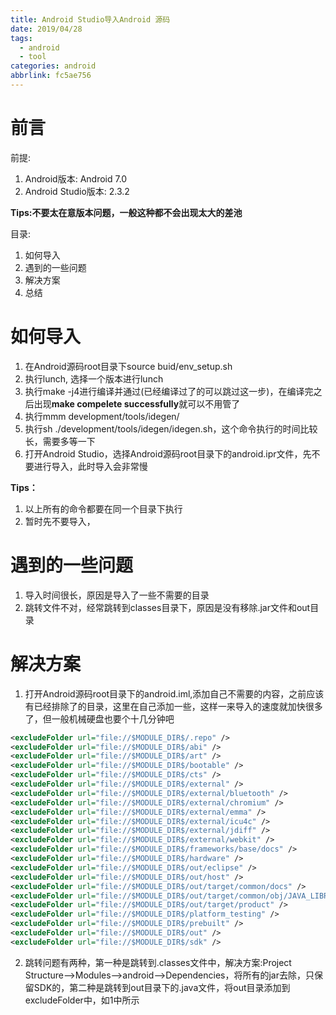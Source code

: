 ```yaml
---
title: Android Studio导入Android 源码
date: 2019/04/28
tags:
  - android
  - tool
categories: android
abbrlink: fc5ae756
---
```

# 前言
前提:
1. Android版本: Android 7.0
2. Android Studio版本: 2.3.2

**Tips:不要太在意版本问题，一般这种都不会出现太大的差池**

目录:
1. 如何导入
2. 遇到的一些问题
3. 解决方案
4. 总结

# 如何导入
1. 在Android源码root目录下source buid/env_setup.sh
2. 执行lunch, 选择一个版本进行lunch
3. 执行make -j4进行编译并通过(已经编译过了的可以跳过这一步)，在编译完之后出现**make compelete successfully**就可以不用管了
4. 执行mmm development/tools/idegen/
5. 执行sh ./development/tools/idegen/idegen.sh，这个命令执行的时间比较长，需要多等一下
6. 打开Android Studio，选择Android源码root目录下的android.ipr文件，先不要进行导入，此时导入会非常慢

**Tips：**
1. 以上所有的命令都要在同一个目录下执行
2. 暂时先不要导入，<br/>

# 遇到的一些问题
1. 导入时间很长，原因是导入了一些不需要的目录
2. 跳转文件不对，经常跳转到classes目录下，原因是没有移除.jar文件和out目录<br/>

# 解决方案
1. 打开Android源码root目录下的android.iml,添加自己不需要的内容，之前应该有已经排除了的目录，这里在自己添加一些，这样一来导入的速度就加快很多了，但一般机械硬盘也要个十几分钟吧
``` xml
<excludeFolder url="file://$MODULE_DIR$/.repo" />
<excludeFolder url="file://$MODULE_DIR$/abi" />
<excludeFolder url="file://$MODULE_DIR$/art" />
<excludeFolder url="file://$MODULE_DIR$/bootable" />
<excludeFolder url="file://$MODULE_DIR$/cts" />
<excludeFolder url="file://$MODULE_DIR$/external" />
<excludeFolder url="file://$MODULE_DIR$/external/bluetooth" />
<excludeFolder url="file://$MODULE_DIR$/external/chromium" />
<excludeFolder url="file://$MODULE_DIR$/external/emma" />
<excludeFolder url="file://$MODULE_DIR$/external/icu4c" />
<excludeFolder url="file://$MODULE_DIR$/external/jdiff" />
<excludeFolder url="file://$MODULE_DIR$/external/webkit" />
<excludeFolder url="file://$MODULE_DIR$/frameworks/base/docs" />
<excludeFolder url="file://$MODULE_DIR$/hardware" />
<excludeFolder url="file://$MODULE_DIR$/out/eclipse" />
<excludeFolder url="file://$MODULE_DIR$/out/host" />
<excludeFolder url="file://$MODULE_DIR$/out/target/common/docs" />
<excludeFolder url="file://$MODULE_DIR$/out/target/common/obj/JAVA_LIBRARIES/android_stubs_current_intermediates" />
<excludeFolder url="file://$MODULE_DIR$/out/target/product" />
<excludeFolder url="file://$MODULE_DIR$/platform_testing" />
<excludeFolder url="file://$MODULE_DIR$/prebuilt" />
<excludeFolder url="file://$MODULE_DIR$/out" />
<excludeFolder url="file://$MODULE_DIR$/sdk" />
```
2. 跳转问题有两种，第一种是跳转到.classes文件中，解决方案:Project Structure-->Modules-->android-->Dependencies，将所有的jar去除，只保留SDK的，第二种是跳转到out目录下的.java文件，将out目录添加到excludeFolder中，如1中所示
